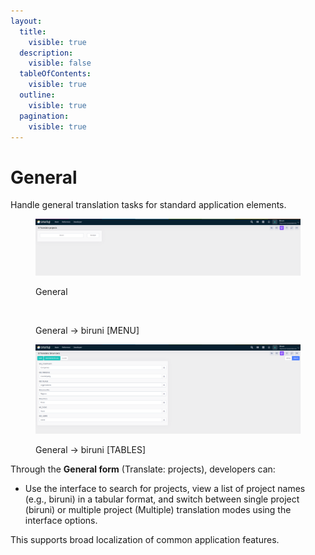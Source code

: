 ```yaml
---
layout:
  title:
    visible: true
  description:
    visible: false
  tableOfContents:
    visible: true
  outline:
    visible: true
  pagination:
    visible: true
---
```


# General

Handle general translation tasks for standard application elements.

<figure><img src="../../.gitbook/assets/dev-module/general-projects.png" alt=""><figcaption><p>General</p></figcaption></figure>

<figure><img src="../../.gitbook/assets/dev-module/general-biruni.png" alt=""><figcaption><p>General -> biruni [MENU]</p></figcaption></figure>

<figure><img src="../../.gitbook/assets/dev-module/general-biruni-tables.png" alt=""><figcaption><p>General -> biruni [TABLES]</p></figcaption></figure>

Through the **General form** (Translate: projects), developers can:

* Use the interface to search for projects, view a list of project names (e.g., biruni) in a tabular format, and switch between single project (biruni) or multiple project (Multiple) translation modes using the interface options.

This supports broad localization of common application features.
